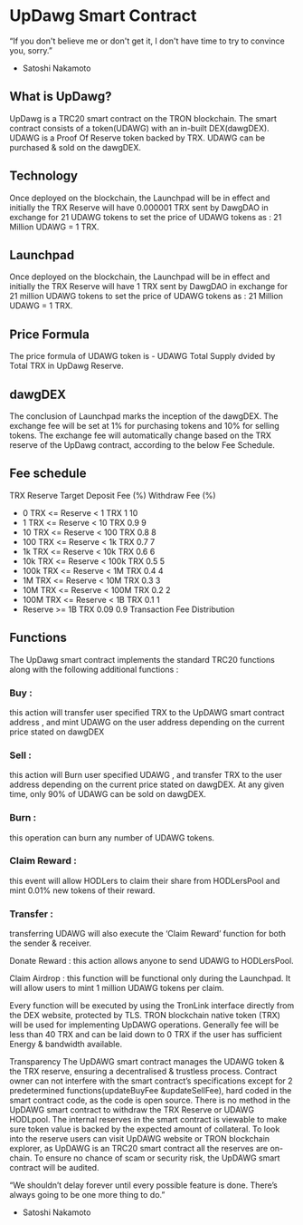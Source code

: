 # UpDawg Smart Contract

“If you don't believe me or don't get it, I don't have time to try to convince you, sorry.”

- Satoshi Nakamoto

## What is UpDawg?
UpDawg is a TRC20 smart contract on the TRON blockchain. The smart contract consists of a token(UDAWG) with an in-built DEX(dawgDEX). UDAWG is a Proof Of Reserve token backed by TRX. UDAWG can be purchased & sold on the dawgDEX.

## Technology
Once deployed on the blockchain, the Launchpad will be in effect and initially the TRX Reserve will have 0.000001 TRX sent by DawgDAO in exchange for 21 UDAWG tokens to set the price of UDAWG tokens as : 21 Million UDAWG = 1 TRX.

## Launchpad
Once deployed on the blockchain, the Launchpad will be in effect and initially the TRX Reserve will have 1 TRX sent by DawgDAO in exchange for 21 million UDAWG tokens to set the price of UDAWG tokens as : 21 Million UDAWG = 1 TRX.

## Price Formula
The price formula of UDAWG token is - UDAWG Total Supply dvided by Total TRX in UpDawg Reserve.

## dawgDEX
The conclusion of Launchpad marks the inception of the dawgDEX. The exchange fee will be set at 1% for purchasing tokens and 10% for selling tokens. The exchange fee will automatically change based on the TRX reserve of the UpDawg contract, according to the below Fee Schedule.

## Fee schedule
TRX Reserve Target	Deposit Fee (%)	Withdraw Fee (%)
- 0 TRX <= Reserve < 1 TRX	1	10
- 1 TRX <= Reserve < 10 TRX	0.9	9
- 10 TRX <= Reserve < 100 TRX	0.8	8
- 100 TRX <= Reserve < 1k TRX	0.7	7
- 1k TRX <= Reserve < 10k TRX	0.6	6
- 10k TRX <= Reserve < 100k TRX	0.5	5
- 100k TRX <= Reserve < 1M TRX	0.4	4
- 1M TRX <= Reserve < 10M TRX	0.3	3
- 10M TRX <= Reserve < 100M TRX	0.2	2
- 100M TRX <= Reserve < 1B TRX	0.1	1
- Reserve >= 1B TRX	0.09	0.9
Transaction Fee Distribution

## Functions
The UpDawg smart contract implements the standard TRC20 functions along with the following additional functions :


### Buy : 
this action will transfer user specified TRX to the UpDAWG smart contract address , and mint UDAWG on the user address depending on the current price stated on dawgDEX


### Sell : 
this action will Burn user specified UDAWG , and transfer TRX to the user address depending on the current price stated on dawgDEX. At any given time, only 90% of UDAWG can be sold on dawgDEX.


### Burn : 
this operation can burn any number of UDAWG tokens.


### Claim Reward : 
this event will allow HODLers to claim their share from HODLersPool and mint 0.01% new tokens of their reward.


### Transfer : 
transferring UDAWG will also execute the ‘Claim Reward’ function for both the sender & receiver.


Donate Reward : this action allows anyone to send UDAWG to HODLersPool.


Claim Airdrop : this function will be functional only during the Launchpad. It will allow users to mint 1 million UDAWG tokens per claim.


Every function will be executed by using the TronLink interface directly from the DEX website, protected by TLS. TRON blockchain native token (TRX) will be used for implementing UpDAWG operations. Generally fee will be less than 40 TRX and can be laid down to 0 TRX if the user has sufficient Energy & bandwidth available.


Transparency
The UpDAWG smart contract manages the UDAWG token & the TRX reserve, ensuring a decentralised & trustless process. Contract owner can not interfere with the smart contract’s specifications except for 2 predetermined functions(updateBuyFee &updateSellFee), hard coded in the smart contract code, as the code is open source.
There is no method in the UpDAWG smart contract to withdraw the TRX Reserve or UDAWG HODLpool. The internal reserves in the smart contract is viewable to make sure token value is backed by the expected amount of collateral. To look into the reserve users can visit UpDAWG website or TRON blockchain explorer, as UpDAWG is an TRC20 smart contract all the reserves are on-chain.
To ensure no chance of scam or security risk, the UpDAWG smart contract will be audited.

“We shouldn’t delay forever until every possible feature is done. There’s always going to be one more thing to do.”

- Satoshi Nakamoto